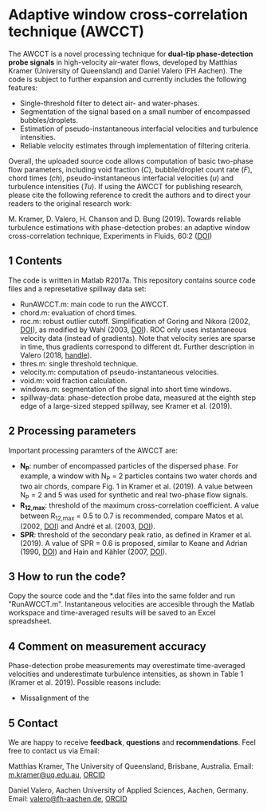Adaptive window cross-correlation technique (AWCCT)
===================================================

The AWCCT is a novel processing technique for **dual-tip phase-detection probe signals** in high-velocity air-water flows, developed by Matthias Kramer (University of Queensland) and Daniel Valero (FH Aachen). The code is subject to further expansion and currently includes the following features:

- Single-threshold filter to detect air- and water-phases.
- Segmentation of the signal based on a small number of encompassed bubbles/droplets.
- Estimation of pseudo-instantaneous interfacial velocities and turbulence intensities.
- Reliable velocity estimates through implementation of filtering criteria.

Overall, the uploaded source code allows computation of basic two-phase flow parameters, including void fraction (*C*), bubble/droplet count rate (*F*), chord times (*ch*), pseudo-instantaneous interfacial velocities (*u*) and turbulence intensities (*Tu*). If using the AWCCT for publishing research, please cite the following reference to credit the authors and to direct your readers to the original  research work:

M. Kramer, D. Valero, H. Chanson and D. Bung (2019). Towards reliable turbulence estimations with phase-detection probes: an adaptive window cross-correlation technique, Experiments in Fluids, 60:2 ([DOI](https://doi.org/10.1007/s00348-018-2650-9))

1 Contents
----------
The code is written in Matlab R2017a. This repository contains source code files and a represetative spillway data set:
- RunAWCCT.m: main code to run the AWCCT.
- chord.m: evaluation of chord times.
- roc.m: robust outlier cutoff. Simplification of Goring and Nikora (2002, [DOI](https://doi.org/10.1061/(ASCE)0733-9429(2002)128:1(117))), as modified by Wahl (2003, [DOI](https://doi.org/10.1061/(ASCE)0733-9429(2003)129:6(484))). ROC only uses instantaneous velocity data (instead of gradients). Note that velocity series are sparse in time, thus gradients correspond to different dt. Further description in Valero (2018, [handle](https://orbi.uliege.be/handle/2268/229191)).
- thres.m: single threshold technique.
- velocity.m: computation of pseudo-instantaneous velocities.
- void.m: void fraction calculation.
- windows.m: segmentation of the signal into short time windows.
- spillway-data: phase-detection probe data, measured at the eighth step edge of a large-sized stepped spillway, see Kramer et al. (2019).


2 Processing parameters
------------------------
Important processing paramters of the AWCCT are:
- **N<sub>P</sub>**: number of encompassed particles of the dispersed phase. For example, a window with 
N<sub>P</sub> = 2 particles contains two water chords and two air chords, compare Fig. 1 in Kramer et al. (2019). A value between N<sub>P</sub>  = 2 and 5 was used for synthetic and real two-phase flow signals. 
- **R<sub>12,max</sub>**: threshold of the maximum cross-correlation coefficient. A value between R<sub>12,max</sub> = 0.5 to 0.7 is recommended, compare Matos et al. (2002, [DOI](https://doi.org/10.1061/40655(2002)58)) and André et al. (2003, [DOI](https://doi.org/10.1061/(ASCE)0733-9429(2005)131:5(423))). 
- **SPR**: threshold of the secondary peak ratio, as defined in Kramer et al. (2019). A value of SPR = 0.6 is proposed, similar to Keane and Adrian (1990, [DOI](https://doi.org/10.1088/0957-0233/1/11/013)) and Hain and Kähler (2007, [DOI](https://doi.org/10.1007/s00348-007-0266-6)).

3 How to run the code?
----------------------
Copy the source code and the *.dat files into the same folder and run "RunAWCCT.m". Instantaneous velocities are accesible through the Matlab workspace and time-averaged results will be saved to an Excel spreadsheet.

4 Comment on measurement accuracy
----------------------------------
Phase-detection probe measurements may overestimate time-averaged velocities and underestimate turbulence intensities, as shown in Table 1 (Kramer et al. 2019). Possible reasons include:
- Missalignment of the 

5 Contact
----------
We are happy to receive **feedback**, **questions** and **recommendations**. Feel free to contact us via Email:

Matthias Kramer, The University of Queensland, Brisbane, Australia. Email: m.kramer@uq.edu.au, [ORCID](https://orcid.org/0000-0001-5673-2751)

Daniel Valero, Aachen University of Applied Sciences, Aachen, Germany. Email: valero@fh-aachen.de, [ORCID](http://orcid.org/0000-0002-7127-7547)
